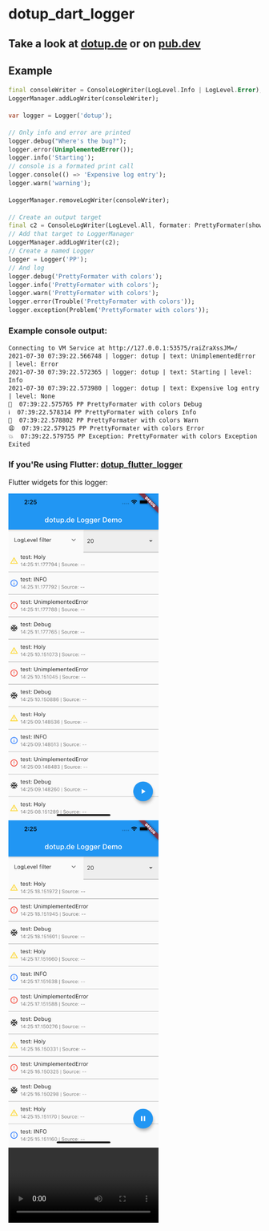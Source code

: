 # dotup_dart_logger

## Take a look at [dotup.de](https://dotup.de) or on [pub.dev](https://pub.dev/packages?q=dotup)

## Example

```dart
final consoleWriter = ConsoleLogWriter(LogLevel.Info | LogLevel.Error);
LoggerManager.addLogWriter(consoleWriter);

var logger = Logger('dotup');

// Only info and error are printed
logger.debug("Where's the bug?");
logger.error(UnimplementedError());
logger.info('Starting');
// console is a formated print call
logger.console(() => 'Expensive log entry');
logger.warn('warning');

LoggerManager.removeLogWriter(consoleWriter);

// Create an output target
final c2 = ConsoleLogWriter(LogLevel.All, formater: PrettyFormater(showColors: true));
// Add that target to LoggerManager
LoggerManager.addLogWriter(c2);
// Create a named Logger
logger = Logger('PP');
// And log
logger.debug('PrettyFormater with colors');
logger.info('PrettyFormater with colors');
logger.warn('PrettyFormater with colors');
logger.error(Trouble('PrettyFormater with colors'));
logger.exception(Problem('PrettyFormater with colors'));
```


### Example console output:

```
Connecting to VM Service at http://127.0.0.1:53575/raiZraXssJM=/
2021-07-30 07:39:22.566748 | logger: dotup | text: UnimplementedError | level: Error
2021-07-30 07:39:22.572365 | logger: dotup | text: Starting | level: Info
2021-07-30 07:39:22.573980 | logger: dotup | text: Expensive log entry | level: None
🐞  07:39:22.575765 PP PrettyFormater with colors Debug
ℹ️  07:39:22.578314 PP PrettyFormater with colors Info
🦺  07:39:22.578802 PP PrettyFormater with colors Warn
😩  07:39:22.579125 PP PrettyFormater with colors Error
💥  07:39:22.579755 PP Exception: PrettyFormater with colors Exception
Exited
```

### If you'Re using Flutter: [dotup_flutter_logger](https://github.com/dotupNET/dotup_flutter_logger)


Flutter widgets for this logger:


<img src="https://raw.githubusercontent.com/dotupNET/dotup_flutter_logger/master/screenshots/dotup_flutter_logger_1.png" width=300>

<img src="https://raw.githubusercontent.com/dotupNET/dotup_flutter_logger/master/screenshots/dotup_flutter_logger_2.png" width=300>

<video src="https://raw.githubusercontent.com/dotupNET/dotup_flutter_logger/master/screenshots/dotup_flutter_logger_3.mp4" autoplay width=300>

